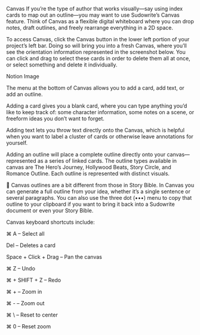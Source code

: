 Canvas
If you’re the type of author that works visually—say using index cards to map out an outline—you may want to use Sudowrite’s Canvas feature. Think of Canvas as a flexible digital whiteboard where you can drop notes, draft outlines, and freely rearrange everything in a 2D space.

 
To access Canvas, click the Canvas button in the lower left portion of your project’s left bar. Doing so will bring you into a fresh Canvas, where you’ll see the orientation information represented in the screenshot below. You can click and drag to select these cards in order to delete them all at once, or select something and delete it individually.

 
Notion Image
 
The menu at the bottom of Canvas allows you to add a card, add text, or add an outline.

Adding a card gives you a blank card, where you can type anything you’d like to keep track of: some character information, some notes on a scene, or freeform ideas you don’t want to forget.

Adding text lets you throw text directly onto the Canvas, which is helpful when you want to label a cluster of cards or otherwise leave annotations for yourself.

Adding an outline will place a complete outline directly onto your canvas—represented as a series of linked cards. The outline types available in canvas are The Hero’s Journey, Hollywood Beats, Story Circle, and Romance Outline. Each outline is represented with distinct visuals.

 
📌
Canvas outlines are a bit different from those in Story Bible. In Canvas you can generate a full outline from your idea, whether it’s a single sentence or several paragraphs. You can also use the three dot (•••) menu to copy that outline to your clipboard if you want to bring it back into a Sudowrite document or even your Story Bible.

 
Canvas keyboard shortcuts include:

⌘ A – Select all

Del – Deletes a card

Space + Click + Drag – Pan the canvas

⌘ Z – Undo

⌘ + SHIFT + Z – Redo

⌘ + – Zoom in

⌘ - – Zoom out

⌘ \ – Reset to center

⌘ 0 – Reset zoom